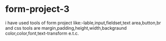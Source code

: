 # form-project-3
i have used tools of form project like:-lable,input,fieldset,text area,button,br and css tools are margin,padding,height,width,backgraund color,color,font,text-transform e.t.c.
